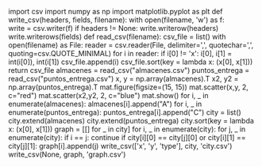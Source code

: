 import csv
import numpy as np
import matplotlib.pyplot as plt
def write_csv(headers, fields, filename):
  with open(filename, 'w') as f:   
    write = csv.writer(f)
    if headers != None: write.writerow(headers)
    write.writerows(fields)
def read_csv(filename):
  csv_file = list()
  with open(filename) as File:
    reader = csv.reader(File, delimiter=',', quotechar=',', quoting=csv.QUOTE_MINIMAL)
    for i in reader:
        if i[0] != 'x':
          i[0], i[1] = int(i[0]), int(i[1])
          csv_file.append(i)
  csv_file.sort(key = lambda x: (x[0], x[1]))
  return csv_file
almacenes = read_csv("almacenes.csv")
puntos_entrega = read_csv("puntos_entrega.csv")
x, y = np.array(almacenes).T
x2, y2 = np.array(puntos_entrega).T
mat.figure(figsize=(15, 15))
mat.scatter(x,y, 2, c="red")
mat.scatter(x2,y2, 2, c="blue")
mat.show()
for i, _ in enumerate(almacenes):
  almacenes[i].append("A")
for i, _ in enumerate(puntos_entrega):
  puntos_entrega[i].append("C")
city = list()
city.extend(almacenes)
city.extend(puntos_entrega)
city.sort(key = lambda x: (x[0], x[1]))
graph = [[] for _ in city]
for i, _ in enumerate(city):
  for j, _ in enumerate(city):
    if i == j: continue
    if city[i][0] == city[j][0] or city[i][1] == city[j][1]: graph[i].append(j)
write_csv(['x', 'y', 'type'], city, 'city.csv')
write_csv(None, graph, 'graph.csv')